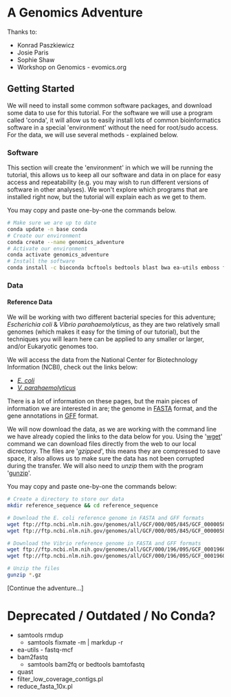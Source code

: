 # A Genomics Adventure
Thanks to:
 * Konrad Paszkiewicz
 * Josie Paris
 * Sophie Shaw
 * Workshop on Genomics - evomics.org

## Getting Started
We will need to install some common software packages, and download some data to use for this tutorial. For the software we will use a program called 'conda', it will allow us to easily install lots of common bioinformatics software in a special 'environment' without the need for root/sudo access. For the data, we will use several methods - explained below.

### Software
This section will create the 'environment' in which we will be running the tutorial, this allows us to keep all our software and data in on place for easy access and repeatability (e.g. you may wish to run different versions of software in other analyses). We won't explore which programs that are installed right now, but the tutorial will explain each as we get to them. 

You may copy and paste one-by-one the commands below.
```bash
# Make sure we are up to date
conda update -n base conda
# Create our environment
conda create --name genomics_adventure
# Activate our environment
conda activate genomics_adventure
# Install the software
conda install -c bioconda bcftools bedtools blast bwa ea-utils emboss fastqc igv igvtools pfam_scan qualimap samtools seqtk spades sra-tools vcftools
```

### Data
#### Reference Data
We will be working with two different bacterial species for this adventure; *Escherichia coli* & *Vibrio parahaemolyticus*, as they are two relatively small genomes (which makes it easy for the timing of our tutorial), but the techniques you will learn here can be applied to any smaller or larger, and/or Eukaryotic genomes too.

We will access the data from the National Center for Biotechnology Information (NCBI), check out the links below:
 * *[E. coli](https://www.ncbi.nlm.nih.gov/genome/167?genome_assembly_id=161521)*
 * *[V. parahaemolyticus](https://www.ncbi.nlm.nih.gov/genome/691?genome_assembly_id=167995)*

There is a lot of information on these pages, but the main pieces of information we are interested in are; the genome in [FASTA](https://en.wikipedia.org/wiki/FASTA_format) format, and the gene annotations in [GFF](https://en.wikipedia.org/wiki/General_feature_format) format.

We will now download the data, as we are working with the command line we have already copied the links to the data below for you. Using the '[wget](https://www.gnu.org/software/wget/)' command we can download files directly from the web to our local dicrectory. The files are '*gzipped*', this means they are compressed to save space, it also allows us to make sure the data has not been corrupted during the transfer. We will also need to *unzip* them with the program '[gunzip](https://linux.die.net/man/1/gunzip)'.

You may copy and paste one-by-one the commands below:
```bash
# Create a directory to store our data
mkdir reference_sequence && cd reference_sequence

# Download the E. coli reference genome in FASTA and GFF formats
wget ftp://ftp.ncbi.nlm.nih.gov/genomes/all/GCF/000/005/845/GCF_000005845.2_ASM584v2/GCF_000005845.2_ASM584v2_genomic.fna.gz
wget ftp://ftp.ncbi.nlm.nih.gov/genomes/all/GCF/000/005/845/GCF_000005845.2_ASM584v2/GCF_000005845.2_ASM584v2_genomic.gff.gz

# Download the Vibrio reference genome in FASTA and GFF formats
wget ftp://ftp.ncbi.nlm.nih.gov/genomes/all/GCF/000/196/095/GCF_000196095.1_ASM19609v1/GCF_000196095.1_ASM19609v1_genomic.fna.gz
wget ftp://ftp.ncbi.nlm.nih.gov/genomes/all/GCF/000/196/095/GCF_000196095.1_ASM19609v1/GCF_000196095.1_ASM19609v1_genomic.gff.gz

# Unzip the files
gunzip *.gz
```

[Continue the adventure...]

# Deprecated / Outdated / No Conda?
 * samtools rmdup
   * samtools fixmate -m | markdup -r
 * ea-utils - fastq-mcf
 * bam2fastq
   * samtools bam2fq or bedtools bamtofastq
 * quast
 * filter_low_coverage_contigs.pl
 * reduce_fasta_10x.pl
 
